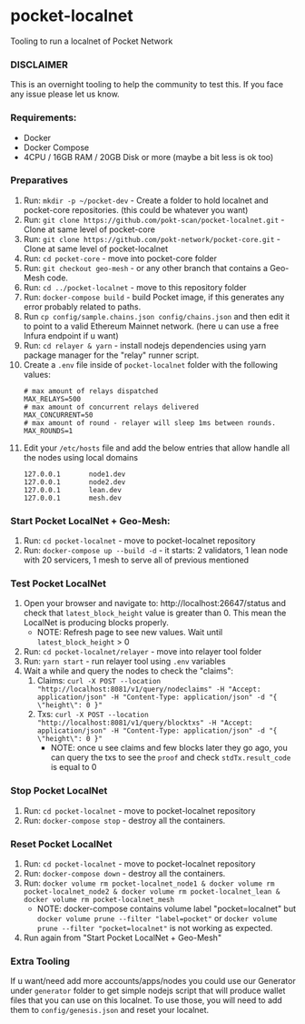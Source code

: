 # pocket-localnet
Tooling to run a localnet of Pocket Network

### DISCLAIMER

This is an overnight tooling to help the community to test this. If you face any issue please let us know.

### Requirements:
* Docker
* Docker Compose
* 4CPU / 16GB RAM / 20GB Disk or more (maybe a bit less is ok too)

### Preparatives

1. Run: `mkdir -p ~/pocket-dev` - Create a folder to hold localnet and pocket-core repositories. (this could be whatever you want)
2. Run: `git clone https://github.com/pokt-scan/pocket-localnet.git` - Clone at same level of  pocket-core
3. Run: `git clone https://github.com/pokt-network/pocket-core.git` - Clone at same level of pocket-localnet
4. Run: `cd pocket-core` - move into pocket-core folder
5. Run: `git checkout geo-mesh` - or any other branch that contains a Geo-Mesh code.
6. Run: `cd ../pocket-localnet` - move to this repository folder
7. Run: `docker-compose build` - build Pocket image, if this generates any error probably related to paths.
8. Run `cp config/sample.chains.json config/chains.json` and then edit it to point to a valid Ethereum Mainnet network. (here u can use a free Infura endpoint if u want)
9. Run: `cd relayer & yarn` - install nodejs dependencies using yarn package manager for the "relay" runner script.
10. Create a `.env` file inside of `pocket-localnet` folder with the following values:
    ```dotenv
    # max amount of relays dispatched
    MAX_RELAYS=500
    # max amount of concurrent relays delivered
    MAX_CONCURRENT=50
    # max amount of round - relayer will sleep 1ms between rounds.
    MAX_ROUNDS=1
    ```
11. Edit your `/etc/hosts` file and add the below entries that allow handle all the nodes using local domains
    ```text
    127.0.0.1       node1.dev
    127.0.0.1       node2.dev
    127.0.0.1       lean.dev
    127.0.0.1       mesh.dev
    ```

### Start Pocket LocalNet + Geo-Mesh:

1. Run: `cd pocket-localnet` - move to pocket-localnet repository
2. Run: `docker-compose up --build -d` - it starts: 2 validators, 1 lean node with 20 servicers, 1 mesh to serve all of previous mentioned

### Test Pocket LocalNet

1. Open your browser and navigate to: http://localhost:26647/status and check that `latest_block_height` value is greater than 0. This mean the LocalNet is producing blocks properly.
   * NOTE: Refresh page to see new values. Wait until `latest_block_height` > 0
2. Run: `cd pocket-localnet/relayer` - move into relayer tool folder
3. Run: `yarn start` - run relayer tool using `.env` variables
4. Wait a while and query the nodes to check the "claims":
   1. Claims: `curl -X POST --location "http://localhost:8081/v1/query/nodeclaims" -H "Accept: application/json" -H "Content-Type: application/json" -d "{ \"height\": 0 }"`
   2. Txs: `curl -X POST --location "http://localhost:8081/v1/query/blocktxs" -H "Accept: application/json" -H "Content-Type: application/json" -d "{ \"height\": 0 }"`
      * NOTE: once u see claims and few blocks later they go ago, you can query the txs to see the `proof` and check `stdTx.result_code` is equal to 0
   
### Stop Pocket LocalNet

1. Run: `cd pocket-localnet` - move to pocket-localnet repository
2. Run: `docker-compose stop` - destroy all the containers.

### Reset Pocket LocalNet

1. Run: `cd pocket-localnet` - move to pocket-localnet repository
2. Run: `docker-compose down` - destroy all the containers.
3. Run: `docker volume rm pocket-localnet_node1 & docker volume rm pocket-localnet_node2 & docker volume rm pocket-localnet_lean & docker volume rm pocket-localnet_mesh`
   * NOTE: docker-compose contains volume label "pocket=localnet" but `docker volume prune --filter "label=pocket"` or `docker volume prune --filter "pocket=localnet"` is not working as expected. 
4. Run again from "Start Pocket LocalNet + Geo-Mesh"

### Extra Tooling
If u want/need add more accounts/apps/nodes you could use our Generator under `generator` folder to get simple nodejs script that will produce wallet files that you can use on this localnet.
To use those, you will need to add them to `config/genesis.json` and reset your localnet.